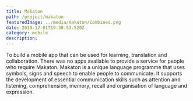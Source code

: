 ```yaml
---
title: Makaton
path: /project/makaton
featuredImage: ../media/makaton/Combined.png
date: 2019-12-01T19:38:53.520Z
category: mobile
description:
---
```


To build a mobile app that can be used for learning, translation and collaboration. There was no apps available to provide a service for people who require Makaton. Makaton is a unique language programme that uses symbols, signs and speech to enable people to communicate. It supports the development of essential communication skills such as attention and listening, comprehension, memory, recall and organisation of language and expression.